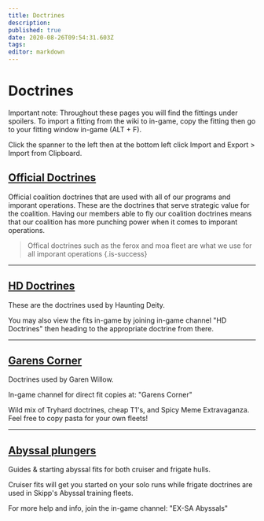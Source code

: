 ```yaml
---
title: Doctrines
description: 
published: true
date: 2020-08-26T09:54:31.603Z
tags: 
editor: markdown
---
```



# Doctrines
Important note: Throughout these pages you will find the fittings under spoilers. To import a fitting from the wiki to in-game, copy the fitting then go to your fitting window in-game (ALT + F).

Click the spanner to the left then at the bottom left click Import and Export > Import from Clipboard.

## [Official Doctrines](/community/doctrines/coalition-doctrines)
Official coalition doctrines that are used with all of our programs and imporant operations. These are the doctrines that serve strategic value for the coalition. Having our members able to fly our coalition doctrines means that our coalition has more punching power when it comes to imporant operations.
> Offical doctrines such as the ferox and moa fleet are what we use for all imporant operations
{.is-success}

---

## [HD Doctrines](/community/doctrines/HD-Doctrines)

These are the doctrines used by Haunting Deity.  

You may also view the fits in-game by joining in-game channel "HD Doctrines" then heading to the appropriate doctrine from there.

---

## [Garens Corner](/community/doctrines/Garens-Corner)

Doctrines used by Garen Willow.

In-game channel for direct fit copies at: "Garens Corner"

Wild mix of Tryhard doctrines, cheap T1's, and Spicy Meme Extravaganza. Feel free to copy pasta for your own fleets!

---
## [Abyssal plungers](https://ex-sa.surge.sh/abyssal-guide)
Guides & starting abyssal fits for both cruiser and frigate hulls.

Cruiser fits will get you started on your solo runs while frigate doctrines are used in Skipp's Abyssal training fleets.

For more help and info, join the in-game channel: "EX-SA Abyssals"
